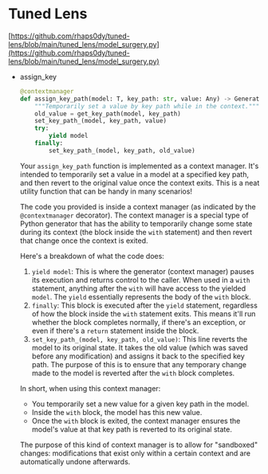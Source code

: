 # Tuned Lens

[https://github.com/rhaps0dy/tuned-lens/blob/main/tuned_lens/model_surgery.py](https://github.com/rhaps0dy/tuned-lens/blob/main/tuned_lens/model_surgery.py)

- assign_key
    
    ```python
    @contextmanager
    def assign_key_path(model: T, key_path: str, value: Any) -> Generator[T, None, None]:
        """Temporarily set a value by key path while in the context."""
        old_value = get_key_path(model, key_path)
        set_key_path_(model, key_path, value)
        try:
            yield model
        finally:
            set_key_path_(model, key_path, old_value)
    ```
    
    Your `assign_key_path` function is implemented as a context manager. It's intended to temporarily set a value in a model at a specified key path, and then revert to the original value once the context exits. This is a neat utility function that can be handy in many scenarios!
    
    The code you provided is inside a context manager (as indicated by the `@contextmanager` decorator). The context manager is a special type of Python generator that has the ability to temporarily change some state during its context (the block inside the `with` statement) and then revert that change once the context is exited.
    
    Here's a breakdown of what the code does:
    
    1. `yield model`: This is where the generator (context manager) pauses its execution and returns control to the caller. When used in a `with` statement, anything after the `with` will have access to the yielded `model`. The `yield` essentially represents the body of the `with` block.
    2. `finally`: This block is executed after the `yield` statement, regardless of how the block inside the `with` statement exits. This means it'll run whether the block completes normally, if there's an exception, or even if there's a `return` statement inside the block.
    3. `set_key_path_(model, key_path, old_value)`: This line reverts the model to its original state. It takes the old value (which was saved before any modification) and assigns it back to the specified key path. The purpose of this is to ensure that any temporary change made to the model is reverted after the `with` block completes.
    
    In short, when using this context manager:
    
    - You temporarily set a new value for a given key path in the model.
    - Inside the `with` block, the model has this new value.
    - Once the `with` block is exited, the context manager ensures the model's value at that key path is reverted to its original state.
    
    The purpose of this kind of context manager is to allow for "sandboxed" changes: modifications that exist only within a certain context and are automatically undone afterwards.